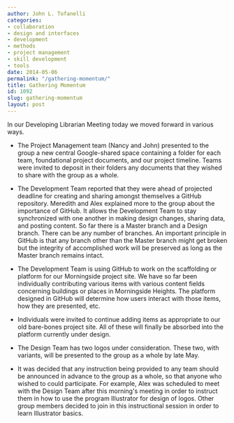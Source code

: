 ```yaml
---
author: John L. Tofanelli
categories:
- collaboration
- design and interfaces
- development
- methods
- project management
- skill development
- tools
date: 2014-05-06
permalink: "/gathering-momentum/"
title: Gathering Momentum
id: 1092
slug: gathering-momentum
layout: post
---
```

In our Developing Librarian Meeting today we moved forward in various ways.
<ul>
  <li><p>The Project Management team (Nancy and John) presented to the group
  a new central Google-shared space containing a folder for each team, foundational
  project documents, and our project timeline. Teams were invited to deposit in their
  folders any documents that they wished to share with the group as a whole.</p></li>

  <li><p>The Development Team reported that they were ahead of projected deadline for
  creating and sharing amongst themselves a GitHub repository. Meredith and Alex explained
  more to the group about the importance of GitHub. It allows the Development Team
  to stay synchronized with one another in making design changes, sharing data, and
  posting content. So far there is a Master branch and a Design branch. There can
  be any number of branches. An important principle in GitHub is that any branch other
  than the Master branch might get broken but the integrity of accomplished work will
  be preserved as long as the Master branch remains intact.</p></li>

  <li><p>The Development Team is using GitHub to work on the scaffolding or platform for our Morningside
  project site. We have so far been individually contributing various items with various
  content fields concerning buildings or places in Morningside Heights. The platform
  designed in GitHub will determine how users interact with those items, how they
  are presented, etc.</p></li>

  <li><p>Individuals were invited to continue adding items as
  appropriate to our old bare-bones project site. All of these will finally be absorbed
  into the platform currently under design.</p></li>

  <li><p>The Design Team has two logos under consideration. These two, with variants, will be presented to the group as
  a whole by late May.</p></li>

  <li><p>It was decided that any instruction being provided
  to any team should be announced in advance to the group as a whole, so that anyone
  who wished to could participate. For example, Alex was scheduled to meet with the
  Design Team after this morning's meeting in order to instruct them in how to use
  the program Illustrator for design of logos. Other group members decided to join
  in this instructional session in order to learn Illustrator basics.</p></li>
</ul>
